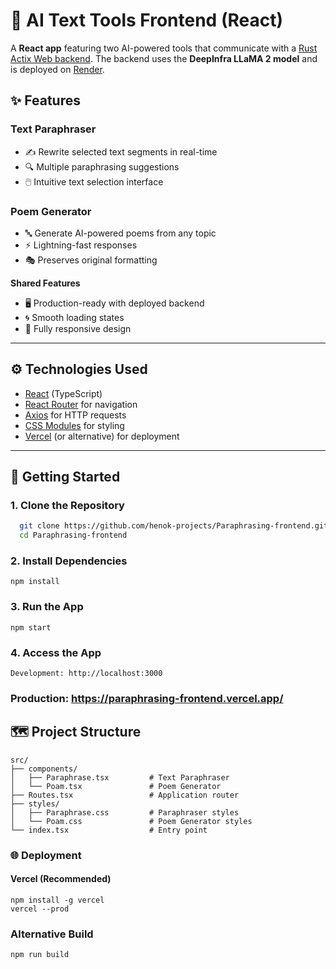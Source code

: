 # 🎨 AI Text Tools Frontend (React)

A **React app** featuring two AI-powered tools that communicate with a [Rust Actix Web backend](https://github.com/your-username/ai-text-backend). The backend uses the **DeepInfra LLaMA 2 model** and is deployed on [Render](https://render.com).

## ✨ Features
### Text Paraphraser
- ✍️ Rewrite selected text segments in real-time
- 🔍 Multiple paraphrasing suggestions
- 🖱️ Intuitive text selection interface

### Poem Generator
- 🔤 Generate AI-powered poems from any topic
- ⚡ Lightning-fast responses
- 🎭 Preserves original formatting

**Shared Features**
- 🖥️ Production-ready with deployed backend
- 🌀 Smooth loading states
- 📱 Fully responsive design

---

## ⚙️ Technologies Used

- [React](https://reactjs.org/) (TypeScript)
- [React Router](https://reactrouter.com/) for navigation
- [Axios](https://axios-http.com/) for HTTP requests
- [CSS Modules](https://github.com/css-modules/css-modules) for styling
- [Vercel](https://vercel.com/) (or alternative) for deployment

---

## 🚀 Getting Started

### 1. Clone the Repository
```bash
  git clone https://github.com/henok-projects/Paraphrasing-frontend.git
  cd Paraphrasing-frontend
```

### 2. Install Dependencies
    npm install

### 3. Run the App
    npm start
### 4. Access the App
    Development: http://localhost:3000

### Production: https://paraphrasing-frontend.vercel.app/

## 🗺️ Project Structure
    src/
    ├── components/
    │   ├── Paraphrase.tsx         # Text Paraphraser
    │   └── Poam.tsx               # Poem Generator 
    ├── Routes.tsx                 # Application router
    ├── styles/
    │   ├── Paraphrase.css         # Paraphraser styles
    │   └── Poam.css               # Poem Generator styles 
    └── index.tsx                  # Entry point

### 🌐 Deployment
#### Vercel (Recommended)
    npm install -g vercel 
    vercel --prod

### Alternative Build
    npm run build
